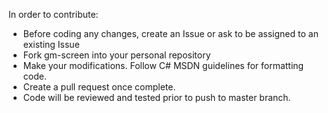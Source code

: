 In order to contribute:

- Before coding any changes, create an Issue or ask to be assigned to an existing Issue
- Fork gm-screen into your personal repository
- Make your modifications. Follow C# MSDN guidelines for formatting code.
- Create a pull request once complete.
- Code will be reviewed and tested prior to push to master branch.
